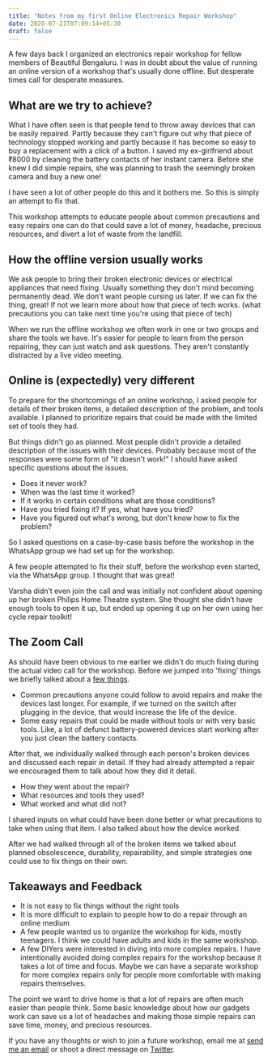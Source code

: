 ```yaml
---
title: "Notes from my first Online Electronics Repair Workshop"
date: 2020-07-21T07:09:14+05:30
draft: false
---
```


A few days back I organized an electronics repair workshop for fellow members of <span class="text-black">Beautiful Bengaluru</span>. I was in doubt about the value of running an online version of a workshop that's usually done offline. But desperate times call for desperate measures.

## What are we try to achieve?

What I have often seen is that people tend to throw away devices that can be easily repaired. Partly because they can't figure out why that piece of technology stopped working and partly because it has become so easy to buy a replacement with a click of a button. I saved my ex-girlfriend about ₹8000 by cleaning the battery contacts of her instant camera. Before she knew I did simple repairs, she was planning to trash the seemingly broken camera and buy a new one!

I have seen a lot of other people do this and it bothers me. So this is simply an attempt to fix that.

This workshop attempts to educate people about common precautions and easy repairs one can do that could save a lot of money, headache, precious resources, and divert a lot of waste from the landfill.

## How the offline version usually works

We ask people to bring their broken electronic devices or electrical appliances that need fixing. Usually something they don't mind becoming permanently dead. We don't want people cursing us later. If we can fix the thing, great! If not we learn more about how that piece of tech works. (what precautions you can take next time you're using that piece of tech)

When we run the offline workshop we often work in one or two groups and share the tools we have. It's easier for people to learn from the person repairing, they can just watch and ask questions. They aren't constantly distracted by a live video meeting.

## Online is (expectedly) very different

To prepare for the shortcomings of an online workshop, I asked people for details of their broken items, a detailed description of the problem, and tools available. I planned to prioritize repairs that could be made with the limited set of tools they had.

But things didn't go as planned. Most people didn't provide a detailed description of the issues with their devices. Probably because most of the responses were some form of "it doesn't work!" I should have asked specific questions about the issues.

- Does it never work?
- When was the last time it worked?
- If it works in certain conditions what are those conditions?
- Have you tried fixing it? If yes, what have you tried?
- Have you figured out what's wrong, but don't know how to fix the problem?

So I asked questions on a case-by-case basis before the workshop in the WhatsApp group we had set up for the workshop.

A few people attempted to fix their stuff, before the workshop even started, via the WhatsApp group. I thought that was great!

Varsha didn’t even join the call and was initially not confident about opening up her broken Philips Home Theatre system. <span class="text-black">She thought she didn’t have enough tools to open it up, but ended up opening it up on her own using her cycle repair toolkit!</span>

## The Zoom Call

As should have been obvious to me earlier we didn't do much fixing during the actual video call for the workshop. Before we jumped into 'fixing' things we briefly talked about a [few things](https://shreshth.dev/common-precautions-easy-repairs/).

- Common precautions anyone could follow to avoid repairs and make the devices last longer. For example, if we turned on the switch after plugging in the device, that would increase the life of the device.
- Some easy repairs that could be made without tools or with very basic tools. Like, a lot of defunct battery-powered devices start working after you just clean the battery contacts.

After that, we individually walked through each person's broken devices and discussed each repair in detail. If they had already attempted a repair we encouraged them to talk about how they did it detail.

- How they went about the repair?
- What resources and tools they used?
- What worked and what did not?

I shared inputs on what could have been done better or what precautions to take when using that item. I also talked about how the device worked.

After we had walked through all of the broken items we talked about planned obsolescence, durability, repairability, and simple strategies one could use to fix things on their own.

<!-- planned obsolescence. (some intentional - more money, some unintentional - more complex electronics is harder to fix and make repairable. companies would have to spend extra resources on engineering products that are more repairable) -->
<!-- Strategies: youtube, google, ifixit? Knowing what to search for is important -->

## Takeaways and Feedback

- It is not easy to fix things without the right tools
- It is more difficult to explain to people how to do a repair through an online medium
- A few people wanted us to organize the workshop for kids, mostly teenagers. I think we could have adults and kids in the same workshop.
- A few DIYers were interested in diving into more complex repairs. I have intentionally avoided doing complex repairs for the workshop because it takes a lot of time and focus. Maybe we can have a separate workshop for more complex repairs only for people more comfortable with making repairs themselves.

The point we want to drive home is that a lot of repairs are often much easier than people think. Some basic knowledge about how our gadgets work can save us a lot of headaches and making those simple repairs can save time, money, and precious resources.

If you have any thoughts or wish to join a future workshop,
email me at
<a target="_blank" href="mailto:shreshthmohan@hey.com">send me an email</a> or shoot a direct message on <a class="" href="https://twitter.com/shreshthmohan">Twitter</a>.

<!-- Ask people to comment while someone else is talking and we discuss that after they're done. "Don't interrupt, but share" We take it up if enough people think it's interesting.. -->
